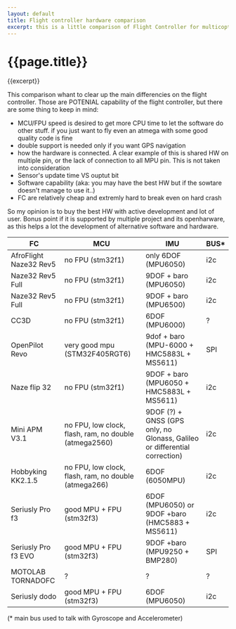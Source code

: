 ```yaml
---
layout: default
title: Flight controller hardware comparison
excerpt: this is a little comparison of Flight Controller for multicopter as of 2016-07
---
```


# {{page.title}}

{{excerpt}} 

This comparison whant to clear up the main differencies on the flight controller. Those are POTENIAL capability of the flight controller, but there are some thing to keep in mind:
- MCU/FPU speed is desired to get more CPU time to let the software do other stuff. if you just want to fly even an atmega with some good quality code is fine
- double support is needed only if you want GPS navigation
- how the hardware is connected. A clear example of this is shared HW on multiple pin, or the lack of connection to all MPU pin. This is not taken into consideration
- Sensor's update time VS ouptut bit
- Software capability (aka: you may have the best HW but if the sowtare doesn't manage to use it..)
- FC are relatively cheap and extremly hard to break even on hard crash

So my opinion is to buy the best HW with active development and lot of user. Bonus point if it is supported by multiple project and its openharware, as this helps a lot the development of alternative software and hardware.

| FC | MCU | IMU | BUS* |
|----|-----|-----|-----|
| AfroFlight Naze32 Rev5 | no FPU (stm32f1) | only 6DOF (MPU6050) | i2c |
| Naze32 Rev5 Full | no FPU (stm32f1) | 9DOF + baro (MPU6050) | i2c |
| Naze32 Rev5 Full | no FPU (stm32f1) | 9DOF + baro (MPU6500) | i2c |
| CC3D | no FPU (stm32f1) | 6DOF (MPU6000) | ? |
| OpenPilot Revo | very good mpu (STM32F405RGT6) | 9dof + baro (MPU-6000 + HMC5883L + MS5611) | SPI |
| Naze flip 32 | no FPU (stm32f1) | 9DOF + baro (MPU6050 + HMC5883L + MS5611) | i2c |
| Mini APM V3.1 | no FPU, low clock, flash, ram, no double (atmega2560) | 9DOF (?) + GNSS (GPS only, no Glonass, Galileo or  differential correction) | i2c |
| Hobbyking KK2.1.5 | no FPU, low clock, flash, ram, no double (atmega266) | 6DOF (6050MPU) | i2c |
| Seriusly Pro f3 | good MPU + FPU (stm32f3) | 6DOF (MPU6050) or 9DOF +baro (HMC5883 + MS5611) | i2c |
| Seriusly Pro f3 EVO | good MPU + FPU (stm32f3) | 9DOF +baro (MPU9250 + BMP280) | SPI |
| MOTOLAB TORNADOFC | ? | ? | ? |
| Seriusly dodo | good MPU + FPU (stm32f3) | 6DOF (MPU6050) | i2c |

(* main bus used to talk with Gyroscope and Accelerometer)
